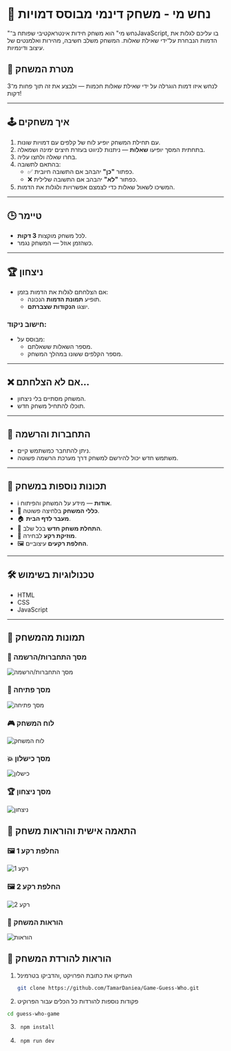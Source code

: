 # 🎯 נחש מי - משחק דינמי מבוסס דמויות

"נחש מי" הוא משחק חידות אינטראקטיבי שפותח ב־JavaScript, 
בו עליכם לגלות את הדמות הנבחרת על־ידי שאילת שאלות.
 המשחק משלב חשיבה, מהירות ואלמנטים של עיצוב ודינמיות.


## 🧠 מטרת המשחק

לנחש איזו דמות הוגרלה על ידי שאילת שאלות חכמות — ולבצע את זה תוך פחות מ־3 דקות!

---

## 🕹️ איך משחקים

1. עם תחילת המשחק יופיע לוח  של קלפים עם דמויות שונות.
2. בתחתית המסך יופיעו **שאלות** — ניתנות לניווט בעזרת חיצים ימינה ושמאלה.
3. בחרו שאלה ולחצו עליה.
4. בהתאם לתשובה:
   - ✅ כפתור **"כן"** יהבהב אם התשובה חיובית.
   - ❌ כפתור **"לא"** יהבהב אם התשובה שלילית.
5. המשיכו לשאול שאלות כדי לצמצם אפשרויות ולגלות את הדמות.

---

## 🕒 טיימר

- לכל משחק מוקצות **3 דקות**.
- כשהזמן אוזל — המשחק נגמר.

---

## 🏆 ניצחון

- אם הצלחתם לגלות את הדמות בזמן:
  - תופיע **תמונת הדמות** הנכונה.
  - יוצגו **הנקודות שצברתם**.

### חישוב ניקוד:

- מבוסס על:
  - מספר השאלות ששאלתם.
  - מספר הקלפים ששונו במהלך המשחק.

---

## ❌ אם לא הצלחתם...

- המשחק מסתיים בלי ניצחון.
- תוכלו להתחיל משחק חדש.

---

## 👤 התחברות והרשמה

- ניתן להתחבר כמשתמש קיים.
- משתמש חדש יכול להירשם למשחק דרך מערכת הרשמה פשוטה.

---

## 🎨  תכונות נוספות במשחק 

- ℹ️ **אודות** — מידע על המשחק והפיתוח.
- 📜 **כללי המשחק** בלחיצה פשוטה.
- 🏠 **מעבר לדף הבית**.
- 🔁 **התחלת משחק חדש** בכל שלב.
- 🎵 **מוזיקת רקע** לבחירה.
- 🖼️ **החלפת רקעים** עיצוביים.

---

## 🛠️ טכנולוגיות בשימוש

- HTML
- CSS
- JavaScript

---

## 📸 תמונות מהמשחק

### 🔐 מסך התחברות/הרשמה
![מסך התחברות/הרשמה](p.png)

### 🚀 מסך פתיחה
![מסך פתיחה](images/p1.png)

### 🎮 לוח המשחק
![לוח המשחק](images/p2.png)

### 💥  מסך כישלון
![כישלון](images/p3.png)

### 🏆 מסך ניצחון
![ניצחון](images/p4.png)

## 🎨 התאמה אישית והוראות משחק

### 🖼️ החלפת רקע 1  
![רקע 1](images/p6.png)

### 🖼️ החלפת רקע 2  
![רקע 2](images/p7.png)

### 📜 הוראות המשחק  
![הוראות](images/p5.png)


## 🧾 הוראות להורדת המשחק  

1. העתיקו את כתובת הפרויקט ,והדביקו בטרמינל 
   ```sh
   git clone https://github.com/TamarDaniea/Game-Guess-Who.git
   ```
2.  פקודות נוספות  להורדות כל הכלים עבור הפרוקיט

   ```sh
   cd guess-who-game
   ```
3. ```sh  
    npm install
    ```
4. ```sh  
    npm run dev 
    ```    

